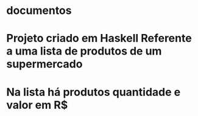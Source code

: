 # documentos 
# Projeto criado em Haskell Referente a uma lista de produtos de um supermercado
# Na lista há produtos quantidade e valor em R$
